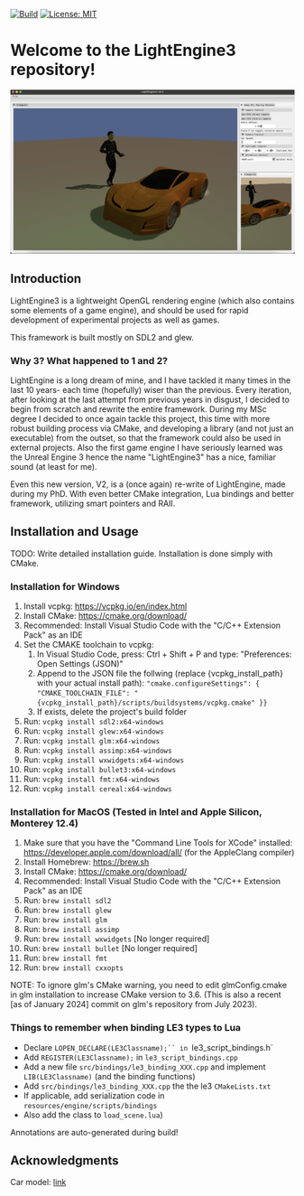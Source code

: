 [![Build](https://github.com/Mickelbil84/LightEngine3/actions/workflows/cmake-multi-platform.yml/badge.svg)](https://github.com/Mickelbil84/LightEngine3/actions/workflows/cmake-multi-platform.yml)
 [![License: MIT](https://img.shields.io/badge/License-MIT-yellow.svg)](https://github.com/Mickelbil84/LightEngine3/blob/master/LICENSE)


# Welcome to the LightEngine3 repository! #

![Screenshot](<https://raw.githubusercontent.com/Mickelbil84/LightEngine3/master/docs/screenshots/Screenshot 2024-02-09 at 3.39.43.png>)

## Introduction

LightEngine3 is a lightweight OpenGL rendering engine (which also contains some elements of a game engine),
and should be used for rapid development of experimental projects as well as games.

This framework is built mostly on SDL2 and glew.


### Why 3? What happened to 1 and 2?

LightEngine is a long dream of mine, and I have tackled it many times in the last 10 years- each time (hopefully) wiser than the previous.
Every iteration, after looking at the last attempt from previous years in disgust, I decided to begin from scratch and rewrite 
the entire framework. During my MSc degree I decided to once again tackle this project, this time with more robust building process
via CMake, and developing a library (and not just an executable) from the outset, so that the framework could also be used in external projects.
Also the first game engine I have seriously learned was the Unreal Engine 3 hence the name "LightEngine3" has a nice, familiar sound (at least for me).

Even this new version, V2, is a (once again) re-write of LightEngine, made during my PhD. With even better CMake integration, Lua bindings and better framework, utilizing smart pointers and RAII. 

## Installation and Usage

TODO: Write detailed installation guide.
Installation is done simply with CMake.

### Installation for Windows

1. Install vcpkg: https://vcpkg.io/en/index.html
2. Install CMake: https://cmake.org/download/
3. Recommended: Install Visual Studio Code with the "C/C++ Extension Pack" as an IDE
4. Set the CMAKE toolchain to vcpkg:
    1. In Visual Studio Code, press: Ctrl + Shift + P and type: "Preferences: Open Settings (JSON)"
    2. Append to the JSON file the follwing (replace {vcpkg_install_path} with your actual install path): `"cmake.configureSettings": { "CMAKE_TOOLCHAIN_FILE": "{vcpkg_install_path}/scripts/buildsystems/vcpkg.cmake" }}`
    3. If exists, delete the project's build folder
5. Run: `vcpkg install sdl2:x64-windows`
6. Run: `vcpkg install glew:x64-windows`
7. Run: `vcpkg install glm:x64-windows`
8. Run: `vcpkg install assimp:x64-windows`
9. Run: `vcpkg install wxwidgets:x64-windows`
10. Run: `vcpkg install bullet3:x64-windows`
11. Run: `vcpkg install fmt:x64-windows`
11. Run: `vcpkg install cereal:x64-windows`

### Installation for MacOS (Tested in Intel and Apple Silicon, Monterey 12.4)

1. Make sure that you have the "Command Line Tools for XCode" installed: https://developer.apple.com/download/all/ (for the AppleClang compiler)
2. Install Homebrew: https://brew.sh
3. Install CMake: https://cmake.org/download/
4. Recommended: Install Visual Studio Code with the "C/C++ Extension Pack" as an IDE
5. Run: `brew install sdl2`
6. Run: `brew install glew`
7. Run: `brew install glm`
8. Run: `brew install assimp`
9. Run: `brew install wxwidgets` [No longer required]
10. Run: `brew install bullet` [No longer required]
11. Run: `brew install fmt`
12. Run: `brew install cxxopts`

NOTE: To ignore glm's CMake warning, you need to edit glmConfig.cmake in glm installation to increase CMake version to 3.6.
(This is also a recent [as of January 2024] commit on glm's repository from July 2023).

### Things to remember when binding LE3 types to Lua

* Declare `LOPEN_DECLARE(LE3Classname);`` in `le3_script_bindings.h`
* Add `REGISTER(LE3Classname);` in `le3_script_bindings.cpp`
* Add a new file `src/bindings/le3_binding_XXX.cpp` and implement `LIB(LE3Classname)` (and the binding functions)
* Add `src/bindings/le3_binding_XXX.cpp` the the le3 `CMakeLists.txt`
* If applicable, add serialization code in `resources/engine/scripts/bindings` 
* Also add the class to `load_scene.lua`)

Annotations are auto-generated during build!

## Acknowledgments

Car model: [link](https://sketchfab.com/3d-models/free-concept-car-025-public-domain-cc0-e3a65443d3e44c33b594cec591c01c05)